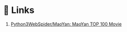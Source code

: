 # :1234:  Links

1.  [Python3WebSpider/MaoYan: MaoYan TOP 100 Movie](https://github.com/Python3WebSpider/MaoYan "Python3WebSpider/MaoYan: MaoYan TOP 100 Movie")
